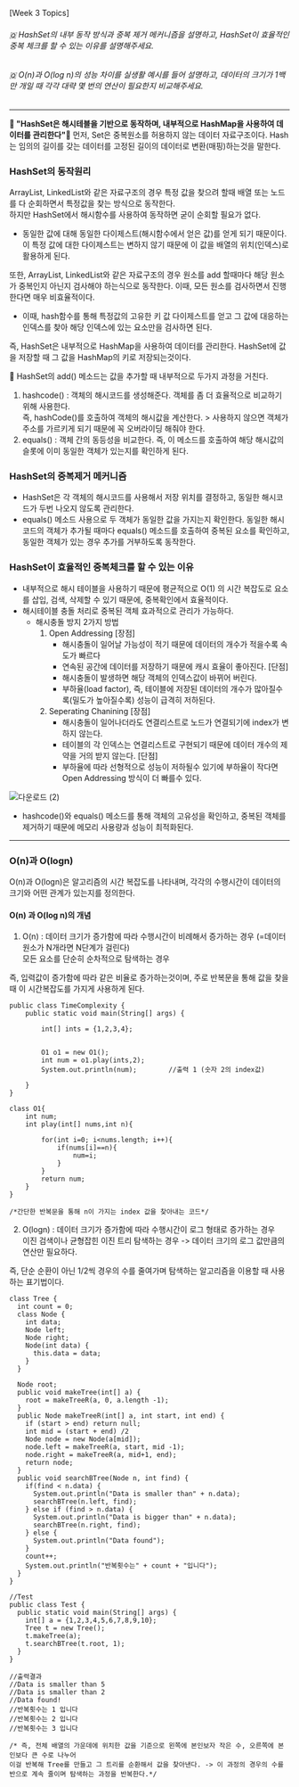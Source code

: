 [Week 3 Topics]
###### 🇶 HashSet의 내부 동작 방식과 중복 제거 메커니즘을 설명하고, HashSet이 효율적인 중복 체크를 할 수 있는 이유를 설명해주세요.
###### 🇶 O(n)과 O(log n)의 성능 차이를 실생활 예시를 들어 설명하고, 데이터의 크기가 1백만 개일 때 각각 대략 몇 번의 연산이 필요한지 비교해주세요.
---
**🌟 "HashSet은 해시테블을 기반으로 동작하며, 내부적으로 HashMap을 사용하여 데이터를 관리한다"🌟**
먼저, Set은 중복원소를 허용하지 않는 데이터 자료구조이다. Hash는 임의의 길이를 갖는 데이터를 고정된 길이의 데이터로 변환(매핑)하는것을 말한다. 

### HashSet의 동작원리
ArrayList, LinkedList와 같은 자료구조의 경우 특정 값을 찾으려 할때 배열 또는 노드를 다 순회하면서 특정값을 찾는 방식으로 동작한다. 
<br> 하지만 HashSet에서 해시함수를 사용하여 동작하면 굳이 순회할 필요가 없다. 
- 동일한 값에 대해 동일한 다이제스트(해시함수에서 얻은 값)를 얻게 되기 때문이다. 이 특정 값에 대한 다이제스트는 변하지 않기 때문에 이 값을 배열의 위치(인덱스)로 활용하게 된다. 

또한, ArrayList, LinkedList와 같은 자료구조의 경우 원소를 add 할때마다 해당 원소가 중복인지 아닌지 검사해야 하는식으로 동작한다. 이때, 모든 원소를 검사하면서 진행한다면 매우 비효율적이다. 
- 이때, hash함수를 통해 특정값의 고유한 키 값 다이제스트를 얻고 그 값에 대응하는 인덱스를 찾아 해당 인덱스에 있는 요소만을 검사하면 된다.

즉, HashSet은 내부적으로 HashMap을 사용하여 데이터를 관리한다. 
HashSet에 값을 저장할 때 그 값을 HashMap의 키로 저장되는것이다. 

📍 HashSet의 add() 메소드는 값을 추가할 때 내부적으로 두가지 과정을 거친다. 
1. hashcode() : 객체의 해시코드를 생성해준다. 객체를 좀 더 효율적으로 비교하기 위해 사용한다. 
<br>즉, hashCode()를 호출하여 객체의 해시값을 계산한다. > 사용하지 않으면 객체가 주소를 가르키게 되기 때문에 꼭 오버라이딩 해줘야 한다.
2. equals() : 객체 간의 동등성을 비교한다. 즉, 이 메소드를 호출하여 해당 해시값의 슬롯에 이미 동일한 객체가 있는지를 확인하게 된다.

### HashSet의 중복제거 메커니즘
- HashSet은 각 객체의 해시코드를 사용해서 저장 위치를 결정하고, 동일한 해시코드가 두번 나오지 않도록 관리한다.
- equals() 메소드 사용으로 두 객체가 동일한 값을 가지는지 확인한다. 동일한 해시 코드의 객체가 추가될 때마다 equals() 메소드를 호출하여
  중복된 요소를 확인하고, 동일한 객체가 있는 경우 추가를 거부하도록 동작한다.

### HashSet이 효율적인 중복체크를 할 수 있는 이유
 - 내부적으로 해시 테이블을 사용하기 때문에 평균적으로 O(1) 의 시간 복잡도로 요소를 삽입, 검색, 삭제할 수 있기 때문에, 중복확인에서 효율적이다.
 - 해시테이블 충돌 처리로 중복된 객체 효과적으로 관리가 가능하다.
   - 해시충돌 방지 2가지 방법
     1. Open Addressing 
        [장점]
        - 해시충돌이 일어날 가능성이 적기 때문에 데이터의 개수가 적을수록 속도가 빠르다
        - 연속된 공간에 데이터를 저장하기 때문에 캐시 효율이 좋아진다.
        [단점]
        - 해시충돌이 발생하면 해당 객체의 인덱스값이 바뀌어 버린다.
        - 부하율(load factor), 즉, 테이블에 저장된 데이터의 개수가 많아질수록(밀도가 높아질수록) 성능이 급격히 저하된다. 
     2. Seperating Chanining
       [장점]
        - 해시충돌이 일어나더라도 연결리스트로 노드가 연결되기에 index가 변하지 않는다.
        - 테이블의 각 인덱스는 연결리스트로 구현되기 때문에 데이터 개수의 제약을 거의 받지 않는다.
        [단점]
        - 부하율에 따라 선형적으로 성능이 저하될수 있기에 부하율이 작다면 Open Addressing 방식이 더 빠를수 있다.
          
![다운로드 (2)](https://github.com/user-attachments/assets/461c4141-9a6f-40d8-aa49-f9718f24a12b)
- hashcode()와 equals() 메소드를 통해 객체의 고유성을 확인하고, 중복된 객체를 제거하기 때문에 메모리 사용량과 성능이 최적화된다.       
---
### O(n)과 O(logn)
O(n)과 O(logn)은 알고리즘의 시간 복잡도를 나타내며, 각각의 수행시간이 데이터의 크기와 어떤 관계가 있는지를 정의한다.
#### O(n) 과 O(log n)의 개념
1. O(n) : 데이터 크기가 증가함에 따라 수행시간이 비례해서 증가하는 경우 (=데이터 원소가 N개라면 N단계가 걸린다)
<br> 모든 요소를 단순히 순차적으로 탐색하는 경우

즉, 입력값이 증가함에 따라 같은 비율로 증가하는것이며, 주로 반복문을 통해 값을 찾을 때 이 시간복잡도를 가지게 사용하게 된다.

```
public class TimeComplexity {
    public static void main(String[] args) {

        int[] ints = {1,2,3,4};


        O1 o1 = new O1();
        int num = o1.play(ints,2);
        System.out.println(num);        //출력 1 (숫자 2의 index값)

    }
}

class O1{
    int num;
    int play(int[] nums,int n){

        for(int i=0; i<nums.length; i++){
            if(nums[i]==n){
                num=i;
            }
        }
        return num;
    }
}

/*간단한 반복문을 통해 n이 가지는 index 값을 찾아내는 코드*/
```

2. O(logn) : 데이터 크기가 증가함에 따라 수행시간이 로그 형태로 증가하는 경우
<br> 이진 검색이나 균형잡힌 이진 트리 탐색하는 경우 -> 데이터 크기의 로그 값만큼의 연산만 필요하다.

즉, 단순 순환이 아닌 1/2씩 경우의 수를 줄여가며 탐색하는 알고리즘을 이용할 때 사용하는 표기법이다.

```
class Tree {
  int count = 0;
  class Node {
    int data;
    Node left;
    Node right;
    Node(int data) {
      this.data = data;
    }
  }

  Node root;
  public void makeTree(int[] a) {
    root = makeTreeR(a, 0, a.length -1);
  }
  public Node makeTreeR(int[] a, int start, int end) {
    if (start > end) return null;
    int mid = (start + end) /2
    Node node = new Node(a[mid]);
    node.left = makeTreeR(a, start, mid -1);
    node.right = makeTreeR(a, mid+1, end);
    return node;
  }
  public void searchBTree(Node n, int find) {
    if(find < n.data) {
      System.out.println("Data is smaller than" + n.data);
      searchBTree(n.left, find);
    } else if (find > n.data) {
      System.out.println("Data is bigger than" + n.data);
      searchBTree(n.right, find);
    } else {
      System.out.println("Data found");
    }
    count++;
    System.out.println("반복횟수는" + count + "입니다");
  }
}

//Test
public class Test {
  public static void main(String[] args) {
    int[] a = {1,2,3,4,5,6,7,8,9,10};
    Tree t = new Tree();
    t.makeTree(a);
    t.searchBTree(t.root, 1);
  }
}

//출력결과 
//Data is smaller than 5
//Data is smaller than 2
//Data found!
//반복횟수는 1 입니다
//반복횟수는 2 입니다
//반복횟수는 3 입니다

/* 즉, 전체 배열의 가운데에 위치한 값을 기준으로 왼쪽에 본인보자 작은 수, 오른쪽에 본인보다 큰 수로 나누어 
이걸 반복해 Tree를 만들고 그 트리를 순환해서 값을 찾아낸다. -> 이 과정의 경우의 수를 반으로 계속 줄이며 탐색하는 과정을 반복한다.*/
```
